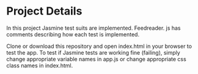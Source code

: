 # Project Details
In this project Jasmine test suits are implemented. Feedreader. js has comments
describing how each test is implemented.

Clone or download this repository and open index.html in your browser to test
the app. To test if Jasmine tests are working fine (failing), simply change appropriate variable names 
in app.js or change appropriate css class names in index.html.



